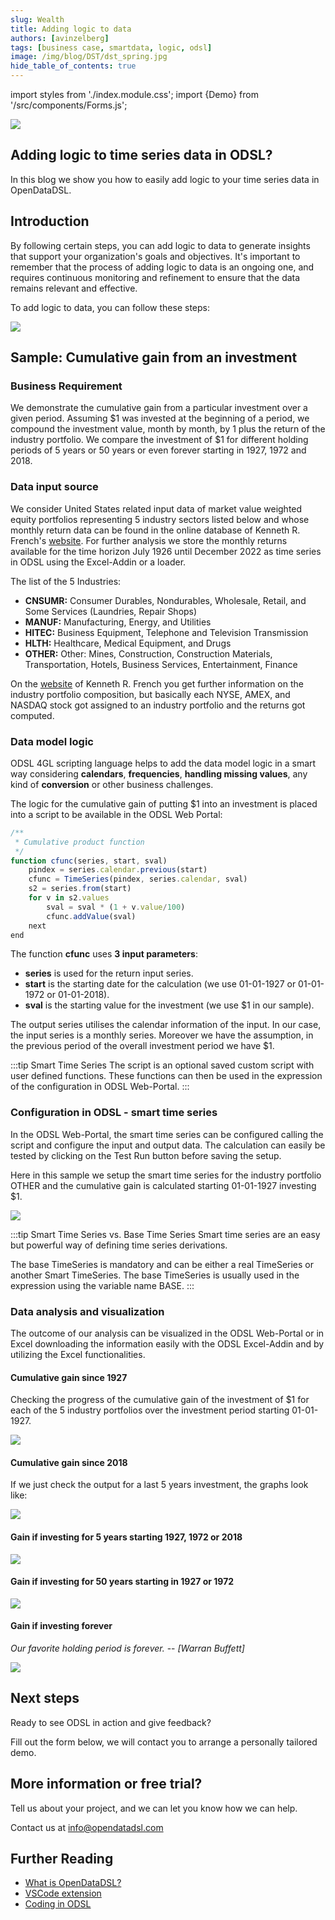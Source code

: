 ```yaml
---
slug: Wealth
title: Adding logic to data
authors: [avinzelberg]
tags: [business case, smartdata, logic, odsl]
image: /img/blog/DST/dst_spring.jpg
hide_table_of_contents: true
---
```

import styles from './index.module.css';
import {Demo} from '/src/components/Forms.js';

<div className="row">
  <div className="column">
    <img src="/img/blog/wealth/data.jpg"/>
  </div>
  <div className="column">
  <h2>Adding logic to time series data in ODSL?</h2>  
    In this blog we show you how to easily add logic to your time series data in OpenDataDSL.
  </div>
</div>


<!--truncate-->
## Introduction

By following certain steps, you can add logic to data to generate insights that support your organization's goals and objectives. It's important to remember that the process of adding logic to data is an ongoing one, and requires continuous monitoring and refinement to ensure that the data remains relevant and effective.

To add logic to data, you can follow these steps:

<img className={styles.product_screenshot} src="/img/blog/wealth/dataLogic.PNG" />


## Sample: Cumulative gain from an investment

### Business Requirement

We demonstrate the cumulative gain from a particular investment over a given period. Assuming $1 was invested at the beginning of a period, we
compound the investment value, month by month, by 1 plus the return of the industry portfolio. We compare the investment of $1 for different holding periods of 5 years or 50 years or even forever starting in 1927, 1972 and 2018.


### Data input source

We consider United States related input data of market value weighted equity portfolios representing 5 industry sectors listed below and whose monthly return data can be found in the online database of Kenneth R. French's [website](http://mba.tuck.dartmouth.edu/pages/faculty/ken.french/data_library.html). For further analysis we store the monthly returns available for the time horizon July 1926 until December 2022 as time series in ODSL using the Excel-Addin or a loader.

The list of the 5 Industries:

* **CNSUMR:**  Consumer Durables, Nondurables, Wholesale, Retail, and Some Services (Laundries, Repair Shops)
* **MANUF:**  Manufacturing, Energy, and Utilities
* **HITEC:**  Business Equipment, Telephone and Television Transmission
* **HLTH:**   Healthcare, Medical Equipment, and Drugs
* **OTHER:**  Other: Mines, Construction, Construction Materials, Transportation, Hotels, Business Services, Entertainment, Finance

On the [website](http://mba.tuck.dartmouth.edu/pages/faculty/ken.french/data_library.html) of Kenneth R. French you get further information on the industry portfolio composition, but basically each NYSE, AMEX, and NASDAQ stock got assigned to an industry portfolio and the returns got computed.


### Data model logic

ODSL 4GL scripting language helps to add the data model logic in a smart way considering **calendars**, **frequencies**, **handling missing values**, any kind of **conversion** or other business challenges.

The logic for the cumulative gain of putting $1 into an investment is placed into a script to be available in the ODSL Web Portal:

```js
/**
 * Cumulative product function
 */
function cfunc(series, start, sval)
    pindex = series.calendar.previous(start)
    cfunc = TimeSeries(pindex, series.calendar, sval)
    s2 = series.from(start)
    for v in s2.values
        sval = sval * (1 + v.value/100)
        cfunc.addValue(sval)
    next
end
```

The function **cfunc** uses **3 input parameters**:

* **series** is used for the return input series. 
* **start** is the starting date for the calculation (we use 01-01-1927 or 01-01-1972 or 01-01-2018).
* **sval** is the starting value for the investment (we use $1 in our sample). 

The output series utilises the calendar information of the input. In our case, the input series is a monthly series.
Moreover we have the assumption, in the previous period of the overall investment period we have $1.


:::tip Smart Time Series
The script is an optional saved custom script with user defined functions. These functions can then be used in the expression of the configuration in ODSL Web-Portal.
:::



### Configuration in ODSL - smart time series

In the ODSL Web-Portal, the smart time series can be configured calling the script and configure the input and output data.
The calculation can easily be tested by clicking on the Test Run button before saving the setup.

Here in this sample we setup the smart time series for the industry portfolio OTHER and the cumulative gain is calculated starting 01-01-1927 investing $1.



<img className={styles.product_screenshot} src="/img/blog/wealth/odsl_smartSeries.PNG" />


:::tip Smart Time Series vs. Base Time Series
Smart time series are an easy but powerful way of defining time series derivations.


The base TimeSeries is mandatory and can be either a real TimeSeries or another Smart TimeSeries. The base TimeSeries is usually used in the expression using the variable name BASE.
:::


### Data analysis and visualization

The outcome of our analysis can be visualized in the ODSL Web-Portal or in Excel downloading the information easily with the ODSL Excel-Addin and by utilizing the Excel functionalities.

#### Cumulative gain since 1927
Checking the progress of the cumulative gain of the investment of $1 for each of the 5 industry portfolios over the investment period starting 01-01-1927.


<img className={styles.product_screenshot} src="/img/blog/wealth/odsl_5P_wTS.PNG" />


#### Cumulative gain since 2018

If we just check the output for a last 5 years investment, the graphs look like:


<img className={styles.product_screenshot} src="/img/blog/wealth/odsl_5P5Y_wTS.PNG" />


#### Gain if investing for 5 years starting 1927, 1972 or 2018

<img className={styles.product_screenshot} src="/img/blog/wealth/5Y.PNG" />



#### Gain if investing for 50 years starting in 1927 or 1972

<img className={styles.product_screenshot} src="/img/blog/wealth/50Y.PNG" />


#### Gain if investing forever


*Our favorite holding period is forever.*
-- <cite>[Warran Buffett] </cite> 

<img className={styles.product_screenshot} src="/img/blog/wealth/Forever.PNG" />





## Next steps
Ready to see ODSL in action and give feedback? 

Fill out the form below, we will contact you to arrange a personally tailored demo.

<Demo />

## More information or free trial?
Tell us about your project, and we can let you know how we can help.

Contact us at [info@opendatadsl.com](mailto:info@opendatadsl.com)

## Further Reading
* [What is OpenDataDSL?](https://doc.opendatadsl.com/docs/product/intro)
* [VSCode extension](https://doc.opendatadsl.com/docs/user/vscode)
* [Coding in ODSL](https://doc.opendatadsl.com/docs/odsl)